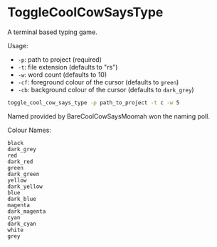 # ToggleCoolCowSaysType

A terminal based typing game.

Usage:

* `-p`: path to project (required)
* `-t`: file extension (defaults to "rs")
* `-w`: word count (defaults to 10)
* `-cf`: foreground colour of the cursor (defaults to `green`)
* `-cb`: background colour of the cursor (defaults to `dark_grey`)

```bash
toggle_cool_cow_says_type -p path_to_project -t c -w 5
```

Named provided by BareCoolCowSaysMoomah won the naming poll.

Colour Names:
```
black
dark_grey
red
dark_red
green
dark_green
yellow
dark_yellow
blue
dark_blue
magenta
dark_magenta
cyan
dark_cyan
white
grey
```

